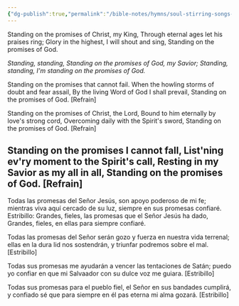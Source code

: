 ```yaml
---
{"dg-publish":true,"permalink":"/bible-notes/hymns/soul-stirring-songs-and-hymns/standing-on-the-promises/","title":"Standing on the Promises"}
---
```



Standing on the promises of Christ, my King,
Through eternal ages let his praises ring;
Glory in the highest, I will shout and sing,
Standing on the promises of God.

*Standing, standing,
Standing on the promises of God, my Savior;
Standing, standing,
I'm standing on the promises of God.*

Standing on the promises that cannot fail.
When the howling storms of doubt and fear assail,
By the living Word of God I shall prevail,
Standing on the promises of God. [Refrain]

Standing on the promises of Christ, the Lord,
Bound to him eternally by love's strong cord,
Overcoming daily with the Spirit's sword,
Standing on the promises of God. [Refrain]

Standing on the promises I cannot fall,
List'ning ev'ry moment to the Spirit's call,
Resting in my Savior as my all in all,
Standing on the promises of God. [Refrain]
---
Todas las promesas del Señor Jesús,
son apoyo poderoso de mi fe;
mientras viva aquí cercado de su luz,
siempre en sus promesas confiaré.
Estribillo:
Grandes, fieles,
las promesas que el Señor Jesús ha dado,
Grandes, fieles,
en ellas para siempre confiaré.

Todas las promesas del Señor serán
gozo y fuerza en nuestra vida terrenal;
ellas en la dura lid nos sostendrán,
y triunfar podremos sobre el mal. [Estribillo]

Todas sus promesas me ayudarán
a vencer las tentaciones de Satán;
puedo yo confiar en que mi Salvaador
con su dulce voz me guiara. [Estribillo]

Todas sus promesas para el pueblo fiel,
el Señor en sus bandades cumplirá,
y confiado sé que para siempre en él
pas eterna mi alma gozará. [Estribillo]
